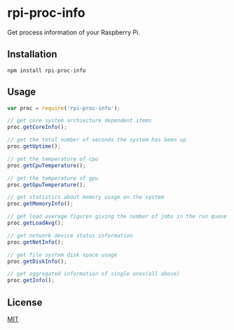 # rpi-proc-info

Get process information of your Raspberry Pi.

## Installation
```
npm install rpi-proc-info
```

## Usage
```javascript
var proc = require('rpi-proc-info');

// get core system archiecture dependent items
proc.getCoreInfo();

// get the total number of seconds the system has been up
proc.getUptime();

// get the temperature of cpu
proc.getCpuTemperature();

// get the temperature of gpu
proc.getGpuTemperature();

// get statistics about memory usage on the system
proc.getMemoryInfo();

// get load average figures giving the number of jobs in the run queue or waiting for disk I/O averaged over 1, 5, and 15 minutes
proc.getLoadAvg();

// get network device status information
proc.getNetInfo();

// get file system disk space usage
proc.getDiskInfo();

// get aggregated information of single ones(all above)
proc.getInfo();
```

## License
[MIT](https://github.com/HakurouKen/rpi-proc-info/blob/master/LICENSE)
